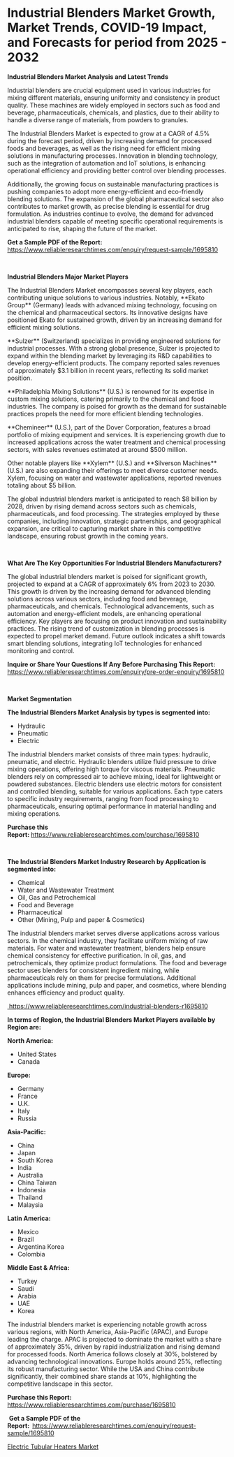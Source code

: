 <p><h1>Industrial Blenders Market Growth, Market Trends, COVID-19 Impact, and Forecasts for period from 2025 - 2032</h1></p><p><strong>Industrial Blenders Market Analysis and Latest Trends</strong></p>
<p><p>Industrial blenders are crucial equipment used in various industries for mixing different materials, ensuring uniformity and consistency in product quality. These machines are widely employed in sectors such as food and beverage, pharmaceuticals, chemicals, and plastics, due to their ability to handle a diverse range of materials, from powders to granules. </p><p>The Industrial Blenders Market is expected to grow at a CAGR of 4.5% during the forecast period, driven by increasing demand for processed foods and beverages, as well as the rising need for efficient mixing solutions in manufacturing processes. Innovation in blending technology, such as the integration of automation and IoT solutions, is enhancing operational efficiency and providing better control over blending processes. </p><p>Additionally, the growing focus on sustainable manufacturing practices is pushing companies to adopt more energy-efficient and eco-friendly blending solutions. The expansion of the global pharmaceutical sector also contributes to market growth, as precise blending is essential for drug formulation. As industries continue to evolve, the demand for advanced industrial blenders capable of meeting specific operational requirements is anticipated to rise, shaping the future of the market.</p></p>
<p><strong>Get a Sample PDF of the Report:&nbsp;</strong> <a href="https://www.reliableresearchtimes.com/enquiry/request-sample/1695810?utm_campaign=3585&utm_medium=2&utm_source=Github&utm_content=ia&utm_term=09042025&utm_id=industrial-blenders">https://www.reliableresearchtimes.com/enquiry/request-sample/1695810</a></p>
<p>&nbsp;</p>
<p><strong>Industrial Blenders Major Market Players</strong></p>
<p><p>The Industrial Blenders Market encompasses several key players, each contributing unique solutions to various industries. Notably, **Ekato Group** (Germany) leads with advanced mixing technology, focusing on the chemical and pharmaceutical sectors. Its innovative designs have positioned Ekato for sustained growth, driven by an increasing demand for efficient mixing solutions.</p><p>**Sulzer** (Switzerland) specializes in providing engineered solutions for industrial processes. With a strong global presence, Sulzer is projected to expand within the blending market by leveraging its R&D capabilities to develop energy-efficient products. The company reported sales revenues of approximately $3.1 billion in recent years, reflecting its solid market position.</p><p>**Philadelphia Mixing Solutions** (U.S.) is renowned for its expertise in custom mixing solutions, catering primarily to the chemical and food industries. The company is poised for growth as the demand for sustainable practices propels the need for more efficient blending technologies.</p><p>**Chemineer** (U.S.), part of the Dover Corporation, features a broad portfolio of mixing equipment and services. It is experiencing growth due to increased applications across the water treatment and chemical processing sectors, with sales revenues estimated at around $500 million.</p><p>Other notable players like **Xylem** (U.S.) and **Silverson Machines** (U.S.) are also expanding their offerings to meet diverse customer needs. Xylem, focusing on water and wastewater applications, reported revenues totaling about $5 billion.</p><p>The global industrial blenders market is anticipated to reach $8 billion by 2028, driven by rising demand across sectors such as chemicals, pharmaceuticals, and food processing. The strategies employed by these companies, including innovation, strategic partnerships, and geographical expansion, are critical to capturing market share in this competitive landscape, ensuring robust growth in the coming years.</p></p>
<p>&nbsp;</p>
<p><strong>What Are The Key Opportunities For Industrial Blenders Manufacturers?</strong></p>
<p><p>The global industrial blenders market is poised for significant growth, projected to expand at a CAGR of approximately 6% from 2023 to 2030. This growth is driven by the increasing demand for advanced blending solutions across various sectors, including food and beverage, pharmaceuticals, and chemicals. Technological advancements, such as automation and energy-efficient models, are enhancing operational efficiency. Key players are focusing on product innovation and sustainability practices. The rising trend of customization in blending processes is expected to propel market demand. Future outlook indicates a shift towards smart blending solutions, integrating IoT technologies for enhanced monitoring and control.</p></p>
<p><strong>Inquire or Share Your Questions If Any Before Purchasing This Report:</strong> <a href="https://www.reliableresearchtimes.com/enquiry/pre-order-enquiry/1695810?utm_campaign=3585&utm_medium=2&utm_source=Github&utm_content=ia&utm_term=09042025&utm_id=industrial-blenders">https://www.reliableresearchtimes.com/enquiry/pre-order-enquiry/1695810</a></p>
<p>&nbsp;</p>
<p><strong>Market Segmentation</strong></p>
<p><strong>The Industrial Blenders Market Analysis by types is segmented into:</strong></p>
<p><ul><li>Hydraulic</li><li>Pneumatic</li><li>Electric</li></ul></p>
<p><p>The industrial blenders market consists of three main types: hydraulic, pneumatic, and electric. Hydraulic blenders utilize fluid pressure to drive mixing operations, offering high torque for viscous materials. Pneumatic blenders rely on compressed air to achieve mixing, ideal for lightweight or powdered substances. Electric blenders use electric motors for consistent and controlled blending, suitable for various applications. Each type caters to specific industry requirements, ranging from food processing to pharmaceuticals, ensuring optimal performance in material handling and mixing operations.</p></p>
<p><strong>Purchase this Report:&nbsp;</strong><a href="https://www.reliableresearchtimes.com/purchase/1695810?utm_campaign=3585&utm_medium=2&utm_source=Github&utm_content=ia&utm_term=09042025&utm_id=industrial-blenders">https://www.reliableresearchtimes.com/purchase/1695810</a></p>
<p>&nbsp;</p>
<p><strong>The Industrial Blenders Market Industry Research by Application is segmented into:</strong></p>
<p><ul><li>Chemical</li><li>Water and Wastewater Treatment</li><li>Oil, Gas and Petrochemical</li><li>Food and Beverage</li><li>Pharmaceutical</li><li>Other (Mining, Pulp and paper & Cosmetics)</li></ul></p>
<p><p>The industrial blenders market serves diverse applications across various sectors. In the chemical industry, they facilitate uniform mixing of raw materials. For water and wastewater treatment, blenders help ensure chemical consistency for effective purification. In oil, gas, and petrochemicals, they optimize product formulations. The food and beverage sector uses blenders for consistent ingredient mixing, while pharmaceuticals rely on them for precise formulations. Additional applications include mining, pulp and paper, and cosmetics, where blending enhances efficiency and product quality.</p></p>
<p><a href="https://www.reliableresearchtimes.com/industrial-blenders-r1695810?utm_campaign=3585&utm_medium=2&utm_source=Github&utm_content=ia&utm_term=09042025&utm_id=industrial-blenders">&nbsp;https://www.reliableresearchtimes.com/industrial-blenders-r1695810</a></p>
<p><strong>In terms of Region, the Industrial Blenders Market Players available by Region are:</strong></p>
<p>
    <p> <strong> North America: </strong>
        <ul>
            <li>United States</li>
            <li>Canada</li>
        </ul>
        </p> 
    <p> <strong> Europe: </strong>
        <ul>
            <li>Germany</li>
            <li>France</li>
            <li>U.K.</li>
            <li>Italy</li>
            <li>Russia</li>
        </ul>
        </p> 
    <p> <strong> Asia-Pacific: </strong>
        <ul>
            <li>China</li>
            <li>Japan</li>
            <li>South Korea</li>
            <li>India</li>
            <li>Australia</li>
            <li>China Taiwan</li>
            <li>Indonesia</li>
            <li>Thailand</li>
            <li>Malaysia</li>
        </ul>
        </p> 
    <p> <strong> Latin America: </strong>
        <ul>
            <li>Mexico</li>
            <li>Brazil</li>
            <li>Argentina Korea</li>
            <li>Colombia</li>
        </ul>
        </p> 
    <p> <strong> Middle East & Africa: </strong>
        <ul>
            <li>Turkey</li>
            <li>Saudi</li>
            <li>Arabia</li>
            <li>UAE</li>
            <li>Korea</li>
        </ul>
    </p>
    </p>
<p><p>The industrial blenders market is experiencing notable growth across various regions, with North America, Asia-Pacific (APAC), and Europe leading the charge. APAC is projected to dominate the market with a share of approximately 35%, driven by rapid industrialization and rising demand for processed foods. North America follows closely at 30%, bolstered by advancing technological innovations. Europe holds around 25%, reflecting its robust manufacturing sector. While the USA and China contribute significantly, their combined share stands at 10%, highlighting the competitive landscape in this sector.</p></p>
<p><strong>Purchase this Report: </strong><a href="https://www.reliableresearchtimes.com/purchase/1695810?utm_campaign=3585&utm_medium=2&utm_source=Github&utm_content=ia&utm_term=09042025&utm_id=industrial-blenders">https://www.reliableresearchtimes.com/purchase/1695810</a></p>
<p>&nbsp;<strong>Get a Sample PDF of the Report:&nbsp;&nbsp;</strong><a href="https://www.reliableresearchtimes.com/enquiry/request-sample/1695810?utm_campaign=3585&utm_medium=2&utm_source=Github&utm_content=ia&utm_term=09042025&utm_id=industrial-blenders">https://www.reliableresearchtimes.com/enquiry/request-sample/1695810</a></p>
<p><strong></strong></p>
<p><p><a href="https://github.com/kryshaprilbb/Market-Research-Report-List-1/blob/main/electric-tubular-heaters-market.md?utm_campaign=3585&utm_medium=2&utm_source=Github&utm_content=ia&utm_term=09042025&utm_id=industrial-blenders">Electric Tubular Heaters Market</a></p></p>